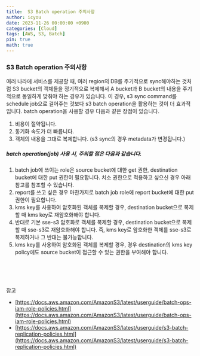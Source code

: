```yaml
---
title:  S3 Batch operation 주의사항
author: icyou
date: 2023-11-26 00:00:00 +0900
categories: [Cloud]
tags: [AWS, S3, Batch]
pin: true
math: true
---
```


### S3 Batch operation 주의사항
여러 나라에 서비스를 제공할 때, 여러 region의 DB를 주기적으로 sync해야하는 것처럼 S3 bucket의 객체들을 정기적으로 복제해서 A bucket과 B bucket의 내용을 주기적으로 동일하게 맞춰야 하는 경우가 있습니다.
이 경우, s3 sync command를 schedule job으로 걸어주는 것보다 s3 batch operation을 활용하는 것이 더 효과적입니다. batch operation을 사용할 경우 다음과 같은 장점이 있습니다.
1. 비용이 절약됩니다.
2. 동기화 속도가 더 빠릅니다.
3. 객체의 내용을 그대로 복제합니다. (s3 sync의 경우 metadata가 변경됩니다.)


##### batch operation(job) 사용 시, 주의할 점은 다음과 같습니다.
1. batch job에 쓰이는 role은 source bucket에 대한 get 권한, destination bucket에 대한 put 권한이 필요합니다. 치소 권한으로 적용하고 싶으신 경우 아래 참고를 참조할 수 있습니다.
2. report를 쓰고 싶은 경우 마찬가지로 batch job role에 report bucket에 대한 put 권한이 필요합니다.
3. kms key를 사용하여 암호화된 객체를 복제할 경우, destination bucket으로 복제할 때 kms key로 재암호화해야 합니다.
4. 반대로 기본 sse-s3 암호화로 객체를 복제할 경우, destination bucket으로 복제할 때 sse-s3로 재암호화해야 합니다. 즉, kms key로 암호화한 객체를 sse-s3로 복제하거나 그 반대는 불가능합니다.
5. kms key를 사용하여 암호화된 객체를 복제할 경우, 경우 destination의 kms key policy에도 source bucket이 접근할 수 있는 권한을 부여해야 합니다.


<br/><br/><br/><br/>
참고  
- [https://docs.aws.amazon.com/AmazonS3/latest/userguide/batch-ops-iam-role-policies.html](https://docs.aws.amazon.com/AmazonS3/latest/userguide/batch-ops-iam-role-policies.html)
- [https://docs.aws.amazon.com/AmazonS3/latest/userguide/s3-batch-replication-policies.html](https://docs.aws.amazon.com/AmazonS3/latest/userguide/s3-batch-replication-policies.html)
